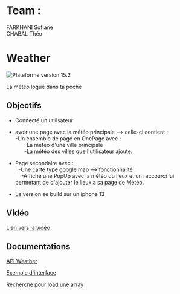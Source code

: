 # Team :
FARKHANI Sofiane  
CHABAL Théo

# Weather
![Plateforme](https://img.shields.io/badge/iOS-000000?style=for-the-badge&logo=ios&logoColor=white) version 15.2   
    
La méteo logué dans ta poche

## Objectifs

- Connecté un utilisateur   
- avoir une page avec la météo principale --> celle-ci contient :  
    -Un ensemble de page en OnePage avec :  
      -La météo d'une ville principale   
      -La météo des villes que l'utilisateur ajoute. 
      
- Page secondaire avec :   
      -Une carte type google map --> fonctionnalité :  
          -Affiche une PopUp avec la météo du lieux et un raccourci lui permetant de d'ajouter le lieux a sa page de Météo.  
- La version se build sur un iphone 13  

## Vidéo
[Lien vers la vidéo](https://youtu.be/9sFct__tFhs)

## Documentations
[API Weather](https://weather.com/swagger-docs/ui/sun/v1/sunV1DailyForecast.json)

[Exemple d'interface](https://drive.google.com/file/d/1ttyf0pIskBcAXpwc9CHX6P0P-vQW0Q7W/view?usp=sharing)
  
[Recherche pour load une array](https://stackoverflow.com/questions/63091889/flutter-firebase-get-array-from-firestore-and-assign-it-to-a-list)

